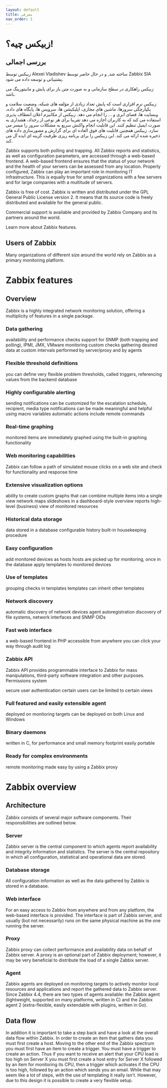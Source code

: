 ```yaml
---
layout: default
title: معرفی
nav_order: 1
---
```


# زبیکس چیه؟!
## بررسی اجمالی
زبیکس توسط Alexei Vladishev ساخته شد, و در حال حاضر توسط Zabbix SIA پشتیبانی و توسعه داده می شود.

زبیکس راهکاری در سطح سازمانی و به صورت متن باز برای پایش و مانیتورینگ می باشد.

زبیکس نرم افزاری است که پایش تعداد زیادی از مؤلفه های شبکه، وضعیت سلامت و یکپارچگی سرورها، ماشین های مجازی، اپلیکیشن ها، سرویس ها، پایگاه های داده، وبسایت ها، فضای ابری و ... را انجام می دهد. زبیکس از مکانیزم اعلان انعطاف پذیری استفاده می کند که به کاربران اجازه می دهد تقریبا برای هر نوعی از رخداد، هشداری به صورت ایمیل تنظیم کنند. این قابلیت انجام واکنش سریع به مشکلات سرور را میسر می سازد. زبیکس همچنین قابلیت های فوق العاده ای برای گزارش و مصورسازی داده های ذخیره شده ارائه می کند. این زبیکس را برای برنامه ریزی ظرفیت گزینه ای ایده آل می کند.

Zabbix supports both polling and trapping. All Zabbix reports and statistics, as well as configuration parameters, are accessed through a web-based frontend. A web-based frontend ensures that the status of your network and the health of your servers can be assessed from any location. Properly configured, Zabbix can play an important role in monitoring IT infrastructure. This is equally true for small organizations with a few servers and for large companies with a multitude of servers.

Zabbix is free of cost. Zabbix is written and distributed under the GPL General Public License version 2. It means that its source code is freely distributed and available for the general public.

Commercial support is available and provided by Zabbix Company and its partners around the world.

Learn more about Zabbix features.

## Users of Zabbix
Many organizations of different size around the world rely on Zabbix as a primary monitoring platform.



# Zabbix features
## Overview
Zabbix is a highly integrated network monitoring solution, offering a multiplicity of features in a single package.

### Data gathering

availability and performance checks
support for SNMP (both trapping and polling), IPMI, JMX, VMware monitoring
custom checks
gathering desired data at custom intervals
performed by server/proxy and by agents
### Flexible threshold definitions

you can define very flexible problem thresholds, called triggers, referencing values from the backend database
### Highly configurable alerting

sending notifications can be customized for the escalation schedule, recipient, media type
notifications can be made meaningful and helpful using macro variables
automatic actions include remote commands
### Real-time graphing

monitored items are immediately graphed using the built-in graphing functionality
### Web monitoring capabilities

Zabbix can follow a path of simulated mouse clicks on a web site and check for functionality and response time
### Extensive visualization options

ability to create custom graphs that can combine multiple items into a single view
network maps
slideshows in a dashboard-style overview
reports
high-level (business) view of monitored resources
### Historical data storage

data stored in a database
configurable history
built-in housekeeping procedure
### Easy configuration

add monitored devices as hosts
hosts are picked up for monitoring, once in the database
apply templates to monitored devices
### Use of templates

grouping checks in templates
templates can inherit other templates
### Network discovery

automatic discovery of network devices
agent autoregistration
discovery of file systems, network interfaces and SNMP OIDs
### Fast web interface

a web-based frontend in PHP
accessible from anywhere
you can click your way through
audit log
### Zabbix API

Zabbix API provides programmable interface to Zabbix for mass manipulations, third-party software integration and other purposes.
Permissions system

secure user authentication
certain users can be limited to certain views
### Full featured and easily extensible agent

deployed on monitoring targets
can be deployed on both Linux and Windows
### Binary daemons

written in C, for performance and small memory footprint
easily portable
### Ready for complex environments

remote monitoring made easy by using a Zabbix proxy



# Zabbix overview
## Architecture
Zabbix consists of several major software components. Their responsibilities are outlined below.

### Server
Zabbix server is the central component to which agents report availability and integrity information and statistics. The server is the central repository in which all configuration, statistical and operational data are stored.

### Database storage
All configuration information as well as the data gathered by Zabbix is stored in a database.

### Web interface
For an easy access to Zabbix from anywhere and from any platform, the web-based interface is provided. The interface is part of Zabbix server, and usually (but not necessarily) runs on the same physical machine as the one running the server.

### Proxy
Zabbix proxy can collect performance and availability data on behalf of Zabbix server. A proxy is an optional part of Zabbix deployment; however, it may be very beneficial to distribute the load of a single Zabbix server.

### Agent
Zabbix agents are deployed on monitoring targets to actively monitor local resources and applications and report the gathered data to Zabbix server. Since Zabbix 4.4, there are two types of agents available: the Zabbix agent (lightweight, supported on many platforms, written in C) and the Zabbix agent 2 (extra-flexible, easily extendable with plugins, written in Go).

## Data flow
In addition it is important to take a step back and have a look at the overall data flow within Zabbix. In order to create an item that gathers data you must first create a host. Moving to the other end of the Zabbix spectrum you must first have an item to create a trigger. You must have a trigger to create an action. Thus if you want to receive an alert that your CPU load is too high on Server X you must first create a host entry for Server X followed by an item for monitoring its CPU, then a trigger which activates if the CPU is too high, followed by an action which sends you an email. While that may seem like a lot of steps, with the use of templating it really isn't. However, due to this design it is possible to create a very flexible setup.
